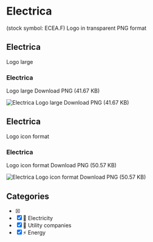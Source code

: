 # Electrica
 (stock symbol: ECEA.F) Logo in transparent PNG format

## Electrica
 Logo large

### Electrica
 Logo large Download PNG (41.67 KB)

![Electrica
 Logo large Download PNG (41.67 KB)](/img/orig/ECEA.F_BIG-10d8cd71.png)

## Electrica
 Logo icon format

### Electrica
 Logo icon format Download PNG (50.57 KB)

![Electrica
 Logo icon format Download PNG (50.57 KB)](/img/orig/ECEA.F-846c0d1b.png)



## Categories
- [x] 
- [x] 🔋 Electricity
- [x] 🚰 Utility companies
- [x] ⚡ Energy

